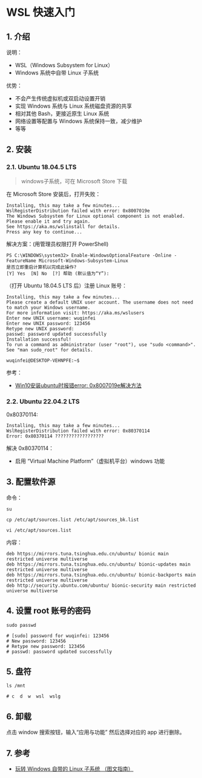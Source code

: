 <!--#region
@author 吴钦飞
@email wuqinfei@qq.com
@create date 2023-11-10 17:00:00
@modify date 2024-04-12 11:01:51
@desc [description]
#endregion-->


# WSL 快速入门

## 1. 介绍

说明：

* WSL（Windows Subsystem for Linux）
* Windows 系统中自带 Linux 子系统

优势：

* 不会产生传统虚拟机或双启动设置开销
* 实现 Windows 系统与 Linux 系统磁盘资源的共享
* 相对其他 Bash，更接近原生 Linux 系统
* 网络设置等配置与 Windows 系统保持一致，减少维护
* 等等

## 2. 安装

### 2.1. Ubuntu 18.04.5 LTS

>windows子系统，可在 Microsoft Store 下载

在  Microsoft Store  安装后，打开失败：

```text
Installing, this may take a few minutes...
WslRegisterDistribution failed with error: 0x8007019e
The Windows Subsystem for Linux optional component is not enabled. Please enable it and try again.
See https://aka.ms/wslinstall for details.
Press any key to continue...
```

解决方案：(用管理员权限打开 PowerShell)

```text
PS C:\WINDOWS\system32> Enable-WindowsOptionalFeature -Online -FeatureName Microsoft-Windows-Subsystem-Linux
是否立即重启计算机以完成此操作?
[Y] Yes  [N] No  [?] 帮助 (默认值为“Y”):
```

（打开 Ubuntu 18.04.5 LTS 后）注册 Linux 账号：

```text
Installing, this may take a few minutes...
Please create a default UNIX user account. The username does not need to match your Windows username.
For more information visit: https://aka.ms/wslusers
Enter new UNIX username: wuqinfei
Enter new UNIX password: 123456
Retype new UNIX password:
passwd: password updated successfully
Installation successful!
To run a command as administrator (user "root"), use "sudo <command>".
See "man sudo_root" for details.

wuqinfei@DESKTOP-VEHNPFE:~$
```

参考：

* [Win10安装ubuntu时报错error: 0x8007019e解决方法](https://product.pconline.com.cn/itbk/software/os/1380/13805267.html)

### 2.2. Ubuntu 22.04.2 LTS

0x80370114: 

```text
Installing, this may take a few minutes...
WslRegisterDistribution failed with error: 0x80370114
Error: 0x80370114 ??????????????????
```

解决 0x80370114：

* 启用 “Virtual Machine Platform”（虚拟机平台）windows 功能

## 3. 配置软件源

命令：

```shell
su

cp /etc/apt/sources.list /etc/apt/sources_bk.list

vi /etc/apt/sources.list
```

内容：

```shell
deb https://mirrors.tuna.tsinghua.edu.cn/ubuntu/ bionic main restricted universe multiverse
deb https://mirrors.tuna.tsinghua.edu.cn/ubuntu/ bionic-updates main restricted universe multiverse
deb https://mirrors.tuna.tsinghua.edu.cn/ubuntu/ bionic-backports main restricted universe multiverse
deb http://security.ubuntu.com/ubuntu/ bionic-security main restricted universe multiverse
```

## 4. 设置 root 账号的密码

```shell
sudo passwd

# [sudo] password for wuqinfei: 123456
# New password: 123456
# Retype new password: 123456
# passwd: password updated successfully
```

## 5. 盘符

```shell
ls /mnt

# c  d  w  wsl  wslg
```

## 6. 卸载

点击 window 搜索按钮，输入“应用与功能” 然后选择对应的 app 进行删除。

## 7. 参考

* [玩转 Windows 自带的 Linux 子系统 （图文指南）](https://zhuanlan.zhihu.com/p/258563812)